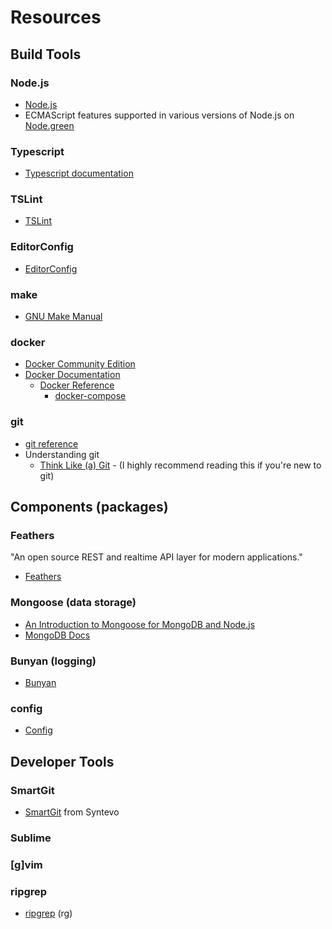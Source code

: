 # Resources

## Build Tools

### Node.js ###

- [Node.js][]
- ECMAScript features supported in various versions of Node.js on [Node.green][]

[Node.js]: <https://nodejs.org/en/> "Node Site"
[Node.green]: <http://node.green/> "Table of supported ES features"

### Typescript ###

- [Typescript documentation][typescript doc]

[typescript doc]: <https://www.typescriptlang.org/docs/home.html> "Typescript documenation"

### TSLint ###

- [TSLint][]

[TSLint]: <https://palantir.github.io/tslint/> "TSLint"

### EditorConfig ###

- [EditorConfig][]

[EditorConfig]: <http://editorconfig.org/> "EditorConfig"

### make ###

- [GNU Make Manual][]

[GNU Make Manual]: <https://www.gnu.org/software/make/manual/html_node/index.html> "GNU make manual"

### docker ###

- [Docker Community Edition][]
- [Docker Documentation][]
    - [Docker Reference][Docker Reference]
        - [docker-compose][]


[Docker Community Edition]: <https://www.docker.com/> "Docker Community Edition"
[Docker Documentation]: <https://docs.docker.com/> "Docker Documentation"
[Docker Reference]: <https://docs.docker.com/reference/> "Docker reference documentation"
[docker-compose]: <https://docs.docker.com/compose/reference/overview/> "docker-compose CLI"

### git ###

- [git reference][]
- Understanding git
    - [Think Like (a) Git][git-think] - (I highly recommend reading this if you're new to git)

[git reference]: <https://git-scm.com/docs> "git reference"
[git-think]: <http://think-like-a-git.net> "Think Like (a) Git"


## Components (packages)

### Feathers ###

"An open source REST and realtime API layer for modern applications."

- [Feathers][]

[Feathers]: <https://feathersjs.com/> "Feathers"

### Mongoose (data storage) ###

- [An Introduction to Mongoose for MongoDB and Node.js][mongoose-intro]
- [MongoDB Docs][]

[mongoose-intro]: <https://code.tutsplus.com/articles/an-introduction-to-mongoose-for-mongodb-and-nodejs--cms-29527> "Mongoose Introduction"
[MongoDB Docs]: <https://docs.mongodb.com/> "MongoDB Docs"


### Bunyan (logging) ###

- [Bunyan][]

[Bunyan]: <https://github.com/trentm/node-bunyan#readme> "Bunyan logger"

### config ###

- [Config][]

[Config]: >http://lorenwest.github.io/node-config/> "Config homepage"

## Developer Tools

### SmartGit ###

- [SmartGit] from Syntevo

[SmartGit]: <https://www.syntevo.com/smartgit/> "Syntevo SmartGit"

### Sublime ###

### [g]vim ###

### ripgrep ###

- [ripgrep][] (rg)

[ripgrep]: <https://github.com/BurntSushi/ripgrep#readme> "ripgrep readme"
